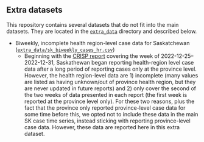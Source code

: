 ## Extra datasets

This repository contains several datasets that do not fit into the main datasets. They are located in the [`extra_data`](/extra_data) directory and described below.

- Biweekly, incomplete health region-level case data for Saskatchewan ([`extra_data/sk_biweekly_cases_hr.csv`](/extra_data/sk_biweekly_cases_hr.csv))
  - Beginning with the [CRISP report](https://web.archive.org/web/20230118003815/https://pubsaskdev.blob.core.windows.net/pubsask-prod/138599/CRISP%2Breport%2BJanuary%2B6%2B2023.pdf) covering the week of 2022-12-25–2022-12-31, Saskathewan began reporting health-region level case data after a long period of reporting cases only at the province level. However, the health region-level data are 1) incomplete (many values are listed as having unknown/out of province health region, but they are never updated in future reports) and 2) only cover the second of the two weeks of data presented in each report (the first week is reported at the province level only). For these two reasons, plus the fact that the province only reported province-level case data for some time before this, we opted not to include these data in the main SK case time series, instead sticking with reporting province-level case data. However, these data are reported here in this extra dataset.